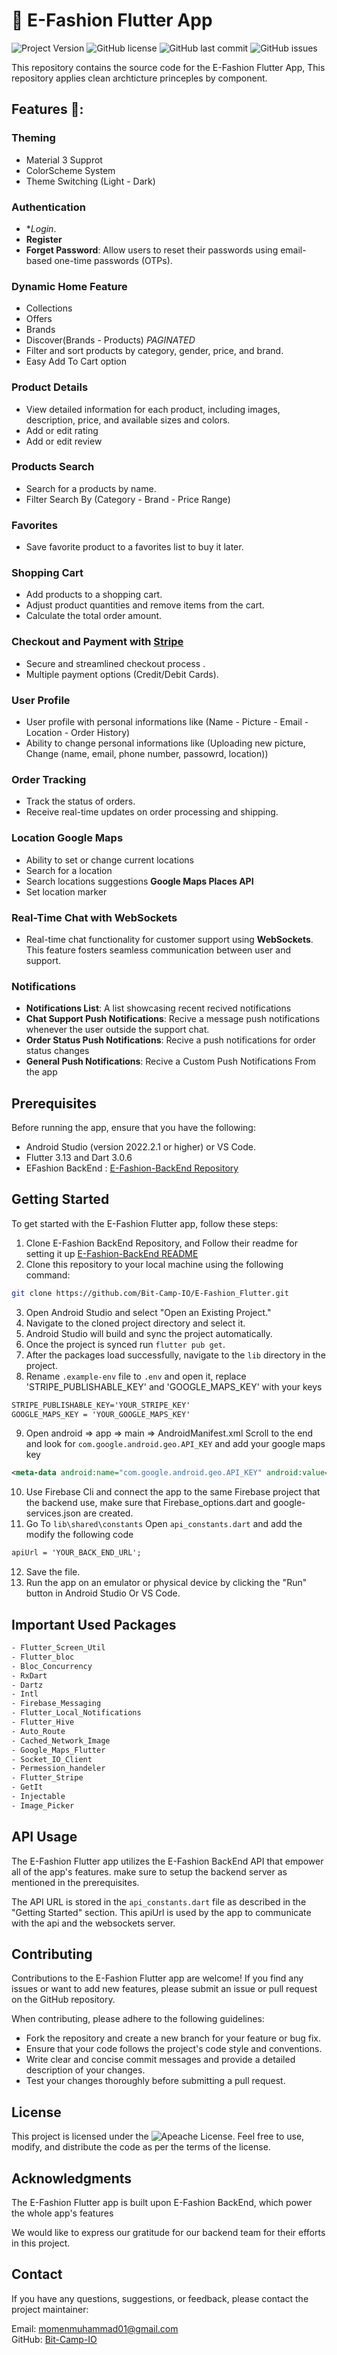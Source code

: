 # 📱 E-Fashion Flutter App
![Project Version](https://img.shields.io/badge/version-0.0.1-blue)
![GitHub license](https://img.shields.io/github/license/Bit-Camp-IO/E-Fashion_Flutter)
![GitHub last commit](https://img.shields.io/github/last-commit/Bit-Camp-IO/E-Fashion_Flutter)
![GitHub issues](https://img.shields.io/github/issues/Bit-Camp-IO/Bit-Camp-IO/E-Fashion_Flutter)

This repository contains the source code for the E-Fashion Flutter App, This repository applies clean archticture princeples by component.

## Features 🚀:

  ### Theming
  - Material 3 Supprot
  - ColorScheme System
  - Theme Switching (Light - Dark)
    
  ### Authentication
  - **Login*.
  - **Register**
  - **Forget Password**: Allow users to reset their passwords using email-based one-time passwords (OTPs).
  
  ### Dynamic Home Feature
  - Collections
  - Offers
  - Brands
  - Discover(Brands - Products) *PAGINATED*
  - Filter and sort products by category, gender, price, and brand.
  - Easy Add To Cart option
  
  ### Product Details
  
  - View detailed information for each product, including images, description, price, and available sizes and colors.
  - Add or edit rating
  - Add or edit review
  
  ### Products Search
  - Search for a products by name.
  - Filter Search By (Category - Brand - Price Range)
  
  ### Favorites
  
  - Save favorite product to a favorites list to buy it later.
  
  ### Shopping Cart
  
  - Add products to a shopping cart.
  - Adjust product quantities and remove items from the cart.
  - Calculate the total order amount.
  
  ### Checkout and Payment with [Stripe](https://stripe.com/)
  
  - Secure and streamlined checkout process .
  - Multiple payment options (Credit/Debit Cards).
  
  ### User Profile
  
  - User profile with personal informations like (Name - Picture - Email - Location - Order History)
  - Ability to change personal informations like (Uploading new picture, Change (name, email, phone number, passowrd, location))
  
  ### Order Tracking
  
  - Track the status of orders.
  - Receive real-time updates on order processing and shipping.
    
  ### Location **Google Maps**
  
  - Ability to set or change current locations
  - Search for a location
  - Search locations suggestions **Google Maps Places API** 
  - Set location marker
  
  ### Real-Time Chat with **WebSockets**
  
  - Real-time chat functionality for customer support using **WebSockets**. This feature fosters seamless communication between user and support.
  
  ###  Notifications 
  - **Notifications List**: A list showcasing recent recived notifications
  - **Chat Support Push Notifications**: Recive a message push notifications whenever the user outside the support chat.
  - **Order Status Push Notifications**: Recive a push notifications for order status changes
  - **General Push Notifications**: Recive a Custom Push Notifications From the app


## Prerequisites

Before running the app, ensure that you have the following:

- Android Studio (version 2022.2.1 or higher) or VS Code.
- Flutter 3.13 and Dart 3.0.6
- EFashion BackEnd : [E-Fashion-BackEnd Repository](https://github.com/Bit-Camp-IO/E-Fashion_BackEnd)

## Getting Started

To get started with the E-Fashion Flutter app, follow these steps:

1. Clone E-Fashion BackEnd Repository, and Follow their readme for setting it up [E-Fashion-BackEnd README](https://github.com/Bit-Camp-IO/E-Fashion_BackEnd/blob/main/README.md)
2. Clone this repository to your local machine using the following command:

```bash
git clone https://github.com/Bit-Camp-IO/E-Fashion_Flutter.git
```

3. Open Android Studio and select "Open an Existing Project."
4. Navigate to the cloned project directory and select it.
5. Android Studio will build and sync the project automatically.
6. Once the project is synced run `flutter pub get`.
7. After the packages load successfully, navigate to the `lib` directory in the project.
8. Rename `.example-env` file to `.env` and open it, replace 'STRIPE_PUBLISHABLE_KEY' and 'GOOGLE_MAPS_KEY' with your keys
 ```xml
STRIPE_PUBLISHABLE_KEY='YOUR_STRIPE_KEY'
GOOGLE_MAPS_KEY = 'YOUR_GOOGLE_MAPS_KEY'
```
9. Open android => app => main => AndroidManifest.xml
Scroll to the end and look for `com.google.android.geo.API_KEY` and add your google maps key
 ```xml
<meta-data android:name="com.google.android.geo.API_KEY" android:value="YOUR_GOOGLE_MAPS_KEY"/>
```
10. Use Firebase Cli and connect the app to the same Firebase project that the backend use, make sure that Firebase_options.dart and google-services.json are created.
11. Go To  `lib\shared\constants` Open `api_constants.dart` and add the modify the following code
```xml
apiUrl = 'YOUR_BACK_END_URL';
```
12. Save the file.
13. Run the app on an emulator or physical device by clicking the "Run" button in Android Studio Or VS Code.

## Important Used Packages
 ```xml
- Flutter_Screen_Util
- Flutter_bloc
- Bloc_Concurrency
- RxDart
- Dartz
- Intl
- Firebase_Messaging
- Flutter_Local_Notifications
- Flutter_Hive
- Auto_Route
- Cached_Network_Image
- Google_Maps_Flutter
- Socket_IO_Client
- Permession_handeler
- Flutter_Stripe
- GetIt
- Injectable
- Image_Picker
```

## API Usage

The E-Fashion Flutter app utilizes the E-Fashion BackEnd API that empower all of the app's features. make sure to setup the backend server as mentioned in the prerequisites.

The API URL is stored in the `api_constants.dart` file as described in the "Getting Started" section. This apiUrl is used by the app to communicate with the api and the websockets server.

## Contributing

Contributions to the E-Fashion Flutter app are welcome! If you find any issues or want to add new features, please submit an issue or pull request on the GitHub repository.

When contributing, please adhere to the following guidelines:

- Fork the repository and create a new branch for your feature or bug fix.
- Ensure that your code follows the project's code style and conventions.
- Write clear and concise commit messages and provide a detailed description of your changes.
- Test your changes thoroughly before submitting a pull request.

## License

This project is licensed under the ![Apeache License](https://img.shields.io/github/license/Bit-Camp-IO/E-Fashion_Flutter). Feel free to use, modify, and distribute the code as per the terms of the license.

## Acknowledgments

The E-Fashion Flutter app is built upon E-Fashion BackEnd, which power the whole app's features

We would like to express our gratitude for our backend team for their efforts in this project.

## Contact

If you have any questions, suggestions, or feedback, please contact the project maintainer:

Email: momenmuhammad01@gmail.com\
GitHub: [Bit-Camp-IO](https://github.com/Bit-Camp-IO)

